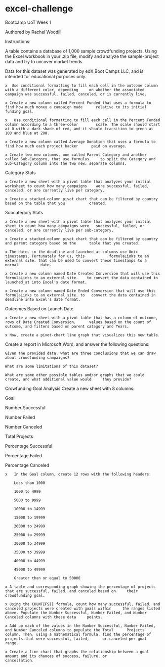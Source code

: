 # excel-challenge
 Bootcamp UoT Week 1

Authored by Rachel Woodill

Instructions:

A table contains a database of 1,000 sample crowdfunding projects.
Using the Excel workbook in your .zip file, modify and analyze the sample-project data and try to uncover market trends.

Data for this dataset was generated by edX Boot Camps LLC, and is intended for educational purposes only.

	x  Use conditional formatting to fill each cell in the outcome column with a different color, depending 	on whether the associated campaign was successful, failed, canceled, or is currently live.

	x Create a new column called Percent Funded that uses a formula to find how much money a campaign made    	relative to its initial funding goal.

	x	Use conditional formatting to fill each cell in the Percent Funded column according to a three-color 		scale. The scale should start at 0 with a dark shade of red, and it should transition to green at 		100 and blue at 200.

	x Create a new column called Average Donation that uses a formula to find how much each project backer 		paid on average.

	x Create two new columns, one called Parent Category and another called Sub-Category, that use formulas 	to split the Category and Sub-Category column into the two new, separate columns.

Category Stats

	x Create a new sheet with a pivot table that analyzes your initial worksheet to count how many campaigns 	were successful, failed, canceled, or are currently live per category.

	x Create a stacked-column pivot chart that can be filtered by country based on the table that you 			created.

Subcategory Stats

	x Create a new sheet with a pivot table that analyzes your initial sheet to count how many campaigns were 	successful, failed, or canceled, or are currently live per sub-category.

	x Create a stacked-column pivot chart that can be filtered by country and parent category based on the 		table that you created.

	x The dates in the deadline and launched_at columns use Unix timestamps. Fortunately for us, this 			formulaLinks to an external site. that can be used to convert these timestamps to a normal 			date.

	x Create a new column named Date Created Conversion that will use this formulaLinks to an external site. 	to convert the data contained in launched_at into Excel's date format.

	x Create a new column named Date Ended Conversion that will use this formulaLinks to an external site. to 	convert the data contained in deadline into Excel's date format.

Outcomes Based on Launch Date

	x Create a new sheet with a pivot table that has a column of outcome, rows of Date Created Conversion, 		values based on the count of outcome, and filters based on parent category and Years.

	x Now, create a pivot-chart line graph that visualizes this new table.

Create a report in Microsoft Word, and answer the following questions:

	Given the provided data, what are three conclusions that we can draw about crowdfunding campaigns?

	What are some limitations of this dataset?

	What are some other possible tables and/or graphs that we could create, and what additional value would 	they provide?

Crowfunding Goal Analysis
Create a new sheet with 8 columns:

Goal

Number Successful

Number Failed

Number Canceled

Total Projects

Percentage Successful

Percentage Failed

Percentage Canceled

	x	In the Goal column, create 12 rows with the following headers:

		Less than 1000

		1000 to 4999

		5000 to 9999

		10000 to 14999

		15000 to 19999

		20000 to 24999

		25000 to 29999

		30000 to 34999

		35000 to 39999

		40000 to 44999

		45000 to 49999

		Greater than or equal to 50000

	x A table and corresponding graph showing the percentage of projects that are successful, failed, and canceled based on 	their crowdfunding goal.

	x Using the COUNTIFS() formula, count how many successful, failed, and canceled projects were created with goals within 	the ranges listed above. Populate the Number Successful, Number Failed, and Number Canceled columns with these data 	points.

	x Add up each of the values in the Number Successful, Number Failed, and Number Canceled columns to populate the Total 		Projects column. Then, using a mathematical formula, find the percentage of projects that were successful, failed, 		or canceled per goal range.

	x Create a line chart that graphs the relationship between a goal amount and its chances of success, failure, or 			cancellation.
